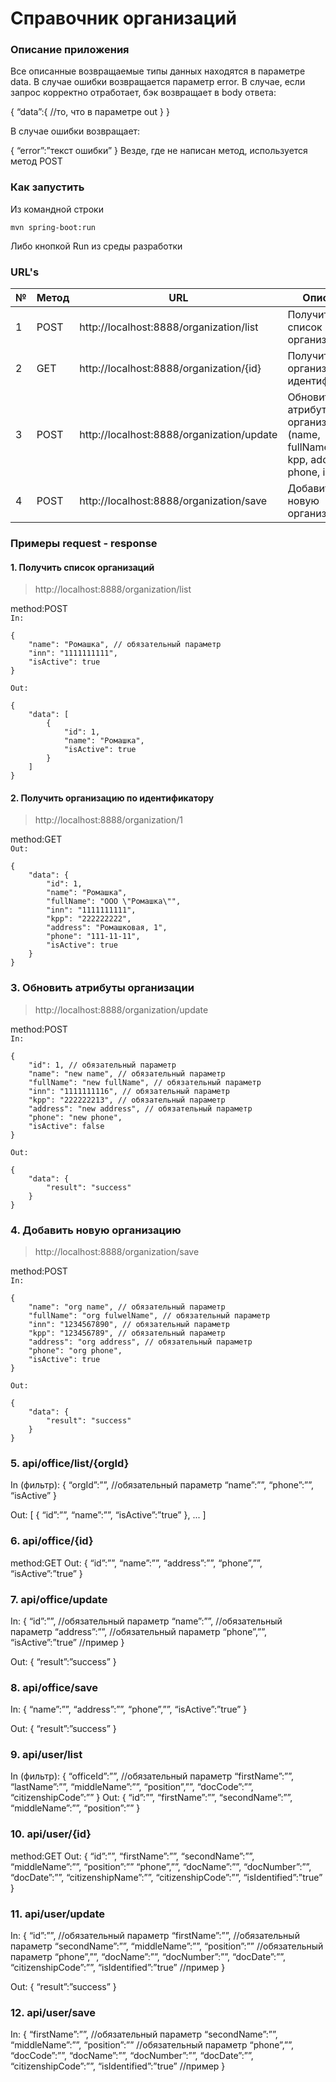 # Справочник организаций

### Описание приложения
Все описанные возвращаемые типы данных находятся в параметре data. В случае ошибки возвращается параметр error.
В случае, если запрос корректно отработает, бэк возвращает в body ответа:

{
    “data”:{
        //то, что в параметре out
    }
}

В случае ошибки возвращает: 

{
    “error”:”текст ошибки”
}
Везде, где не написан метод, используется метод POST

### Как запустить
Из командной строки
```
mvn spring-boot:run
```
Либо кнопкой Run из среды разработки

### URL's
| № | Метод | URL | Описание |
| --- | --- | --- | --- |
| 1 | POST | http://localhost:8888/organization/list | Получить список организаций |
| 2 | GET | http://localhost:8888/organization/{id} | Получить организацию по идентификатору |
| 3 | POST | http://localhost:8888/organization/update | Обновить атрибуты организации (name, fullName, inn, kpp, address, phone, isActive) |
| 4 | POST | http://localhost:8888/organization/save | Добавить новую организацию |



### Примеры request - response
#### 1. Получить список организаций
> http://localhost:8888/organization/list

method:POST  
`In:`
```
{
    "name": "Ромашка", // обязательный параметр
    "inn": "1111111111",
    "isActive": true
}
```
`Out:`
```
{
    "data": [
        {
            "id": 1,
            "name": "Ромашка",
            "isActive": true
        }
    ]
}
```

#### 2. Получить организацию по идентификатору
> http://localhost:8888/organization/1

method:GET  
`Out:`
```
{
    "data": {
        "id": 1,
        "name": "Ромашка",
        "fullName": "ООО \"Ромашка\"",
        "inn": "1111111111",
        "kpp": "222222222",
        "address": "Ромашковая, 1",
        "phone": "111-11-11",
        "isActive": true
    }
}
```

### 3. Обновить атрибуты организации
>http://localhost:8888/organization/update

method:POST  
`In:`
```
{
    "id": 1, // обязательный параметр
    "name": "new name", // обязательный параметр
    "fullName": "new fullName", // обязательный параметр
    "inn": "1111111116", // обязательный параметр
    "kpp": "222222213", // обязательный параметр
    "address": "new address", // обязательный параметр
    "phone": "new phone",
    "isActive": false
}
```
`Out:`
```
{
    "data": {
        "result": "success"
    }
}
```

### 4. Добавить новую организацию
>http://localhost:8888/organization/save

method:POST  
`In:`
```
{
    "name": "org name", // обязательный параметр
    "fullName": "org fulwelName", // обязательный параметр
    "inn": "1234567890", // обязательный параметр
    "kpp": "123456789", // обязательный параметр
    "address": "org address", // обязательный параметр
    "phone": "org phone",
    "isActive": true
}
```
`Out:`
```
{
    "data": {
        "result": "success"
    }
}
```


### 5. api/office/list/{orgId}
In (фильтр):
{
  “orgId”:””, //обязательный параметр
  “name”:””,
  “phone”:””,
  “isActive” 
}

Out:
[
  {
    “id”:””,
    “name”:””,
    “isActive”:”true”
  },
  ...
]

### 6. api/office/{id}
method:GET
Out:
{
  “id”:””,
  “name”:””,
  “address”:””,
  “phone”,””,
  “isActive”:”true”
}

### 7. api/office/update
In:
{
  “id”:””, //обязательный параметр
  “name”:””, //обязательный параметр
  “address”:””, //обязательный параметр
  “phone”,””,
  “isActive”:”true” //пример
}

Out:
{
    “result”:”success”
}

### 8. api/office/save
In:
{
  “name”:””,
  “address”:””,
  “phone”,””,
  “isActive”:”true”
}

Out:
{
    “result”:”success”
}

### 9. api/user/list
In (фильтр):
{
  “officeId”:””, //обязательный параметр
  “firstName”:””,
  “lastName”:””,
  “middleName”:””,
  “position”,””,
  “docCode”:””,
  “citizenshipCode”:””
}
Out:
{
  “id”:””,
  “firstName”:””,
  “secondName”:””,
  “middleName”:””,
  “position”:””
}

### 10. api/user/{id}
method:GET
Out:
{
  “id”:””,
  “firstName”:””,
  “secondName”:””,
  “middleName”:””,
  “position”:””
  “phone”,””,
  “docName”:””,
  “docNumber”:””,
  “docDate”:””,
  “citizenshipName”:””,
  “citizenshipCode”:””,
  “isIdentified”:”true”
}

### 11. api/user/update
In:
{
  “id”:””, //обязательный параметр
  “firstName”:””, //обязательный параметр
  “secondName”:””,
  “middleName”:””,
  “position”:”” //обязательный параметр
  “phone”,””,
  “docName”:””,
  “docNumber”:””,
  “docDate”:””,
  “citizenshipCode”:””,
  “isIdentified”:”true” //пример
}

Out:
{
    “result”:”success”
}

### 12. api/user/save
In:
{
  “firstName”:””, //обязательный параметр
  “secondName”:””,
  “middleName”:””,
  “position”:”” //обязательный параметр
  “phone”,””,
  “docCode”:””,
  “docName”:””,
  “docNumber”:””,
  “docDate”:””,
  “citizenshipCode”:””,
  “isIdentified”:”true” //пример
}
